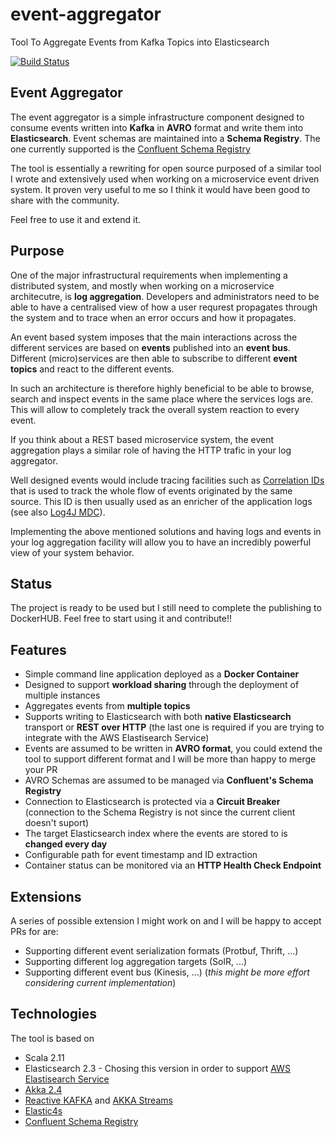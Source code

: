 # event-aggregator
Tool To Aggregate Events from Kafka Topics into Elasticsearch

[![Build Status](https://api.travis-ci.org/galarragas/event-aggregator.png)](http://travis-ci.org/galarragas/event-aggregator)


## Event Aggregator

The event aggregator is a simple infrastructure component designed to consume events written into __Kafka__ in __AVRO__ format and write them into __Elasticsearch__.
Event schemas are maintained into a __Schema Registry__. The one currently supported is the [Confluent Schema Registry](http://docs.confluent.io/2.0.0/schema-registry/docs/index.html)

The tool is essentially a rewriting for open source purposed of a similar tool I wrote and extensively used when working on a microservice event driven system.
It proven very useful to me so I think it would have been good to share with the community.

Feel free to use it and extend it.

## Purpose

One of the major infrastructural requirements when implementing a distributed system, and mostly when working on a microservice architecutre, is __log aggregation__. 
Developers and administrators need to be able to have a centralised view of how a user requrest propagates through the system and to trace when an error occurs and how 
it propagates.

An event based system imposes that the main interactions across the different services are based on __events__ published into an __event bus__. 
Different (micro)services are then able to subscribe to different __event topics__ and react to the different events.

In such an architecture is therefore highly beneficial to be able to browse, search and inspect events in the same place where the services logs are.
This will allow to completely track the overall system reaction to every event. 

If you think about a REST based microservice system, the event aggregation plays a similar role of having the HTTP trafic in your log aggregator.

Well designed events would include tracing facilities such as [Correlation IDs](http://www.enterpriseintegrationpatterns.com/patterns/messaging/CorrelationIdentifier.html) 
that is used to track the whole flow of events originated by the same source. This ID is then usually used as an enricher of the application logs 
(see also [Log4J MDC](https://logging.apache.org/log4j/2.x/manual/thread-context.html)). 

Implementing the above mentioned solutions and having logs and events in your log aggregation facility will allow you to have an incredibly powerful view of your system behavior.


## Status

The project is ready to be used but I still need to complete the publishing to DockerHUB. 
Feel free to start using it and contribute!!


## Features

* Simple command line application deployed as a __Docker Container__
* Designed to support __workload sharing__ through the deployment of multiple instances
* Aggregates events from __multiple topics__
* Supports writing to Elasticsearch with both __native Elasticsearch__ transport or __REST over HTTP__  (the last one is required if you are trying to integrate with the AWS Elastisearch Service)
* Events are assumed to be written in __AVRO format__, you could extend the tool to support different format and I will be more than happy to merge your PR
* AVRO Schemas are assumed to be managed via __Confluent's Schema Registry__
* Connection to Elasticsearch is protected via a __Circuit Breaker__ (connection to the Schema Registry is not since the current client doesn't suport)
* The target Elasticsearch index where the events are stored to is __changed every day__
* Configurable path for event timestamp and ID extraction
* Container status can be monitored via an __HTTP Health Check Endpoint__

## Extensions

A series of possible extension I might work on and I will be happy to accept PRs for are:

* Supporting different event serialization formats (Protbuf, Thrift, ...)
* Supporting different log aggregation targets (SolR, ...)
* Supporting different event bus (Kinesis, ...) (_this might be more effort considering current implementation_)

## Technologies

The tool is based on

* Scala 2.11 
* Elasticsearch 2.3 - Chosing this version in order to support [AWS Elastisearch Service](http://docs.aws.amazon.com/elasticsearch-service/latest/developerguide/what-is-amazon-elasticsearch-service.html)
* [Akka 2.4](http://akka.io/) 
* [Reactive KAFKA](https://github.com/akka/reactive-kafka) and [AKKA Streams](http://doc.akka.io/docs/akka/2.4.14/scala/stream/stream-introduction.html)
* [Elastic4s](https://github.com/sksamuel/elastic4s)
* [Confluent Schema Registry](http://docs.confluent.io/2.0.0/schema-registry/docs/index.html)



